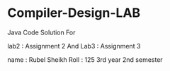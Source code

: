 # Compiler-Design-LAB


Java Code Solution For 

lab2  : Assignment 2    And
Lab3 : Assignment 3


name : Rubel Sheikh
Roll : 125
3rd year 2nd semester

